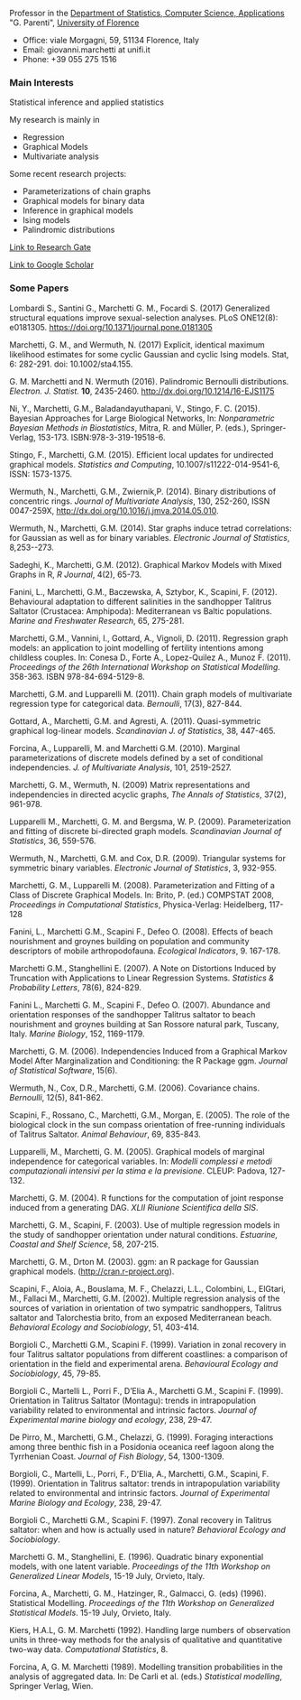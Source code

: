 Professor in the [Department of Statistics, Computer Science, Applications](http://www.disia.unifi.it) "G. Parenti", [University of Florence](http://www.unifi.it)

  - Office:  viale Morgagni, 59, 51134 Florence, Italy 
  - Email: giovanni.marchetti at unifi.it  
  - Phone: +39 055 275 1516


### Main Interests
Statistical inference and applied statistics

My research is mainly in

   - Regression
   - Graphical Models
   - Multivariate analysis

Some recent research projects: 

   - Parameterizations of chain graphs
   - Graphical models for binary data
   - Inference in graphical models
   - Ising models
   - Palindromic distributions


[Link to Research Gate](https://www.researchgate.net/profile/Giovanni_Marchetti/contributions)

[Link to Google Scholar](http://scholar.google.it/citations?hl=it&user=G1umN28AAAAJ)

### Some Papers

Lombardi S., Santini G., Marchetti G. M., Focardi S. (2017) Generalized structural equations improve sexual-selection analyses. PLoS ONE12(8): e0181305. https://doi.org/10.1371/journal.pone.0181305

Marchetti, G. M., and Wermuth, N. (2017) Explicit, identical maximum likelihood estimates for some cyclic Gaussian and cyclic Ising models. Stat, 6: 282-291. doi: 10.1002/sta4.155.

G. M. Marchetti and N. Wermuth (2016). Palindromic Bernoulli distributions. *Electron. J. Statist.* **10**,  2435-2460. http://dx.doi.org/10.1214/16-EJS1175

Ni, Y., Marchetti, G.M., Baladandayuthapani, V., Stingo, F. C. (2015). Bayesian Approaches for Large Biological Networks, In: *Nonparametric Bayesian Methods in Biostatistics*, Mitra, R. and Müller, P. (eds.), Springer-Verlag, 153-173. ISBN:978-3-319-19518-6.
  

Stingo, F., Marchetti, G.M. (2015). Efficient local updates for undirected graphical models. *Statistics and Computing*, 10.1007/s11222-014-9541-6, ISSN: 1573-1375.

Wermuth, N., Marchetti, G.M., Zwiernik,P. (2014). Binary distributions of concentric rings. *Journal of Multivariate Analysis*, 130, 252-260, ISSN 0047-259X, http://dx.doi.org/10.1016/j.jmva.2014.05.010.

Wermuth, N., Marchetti, G.M. (2014). Star graphs induce tetrad correlations: for Gaussian as well as for binary variables. *Electronic Journal of Statistics*, 8,253--273.

Sadeghi, K., Marchetti, G.M. (2012). Graphical Markov Models with Mixed Graphs in R, *R Journal*, 4(2), 65-73.

Fanini, L., Marchetti, G.M., Baczewska, A, Sztybor, K., Scapini, F. (2012). Behavioural adaptation to different salinities in the sandhopper Talitrus Saltator (Crustacea: Amphipoda): Mediterranean vs Baltic populations. *Marine and Freshwater Research*, 65, 275-281.

Marchetti, G.M., Vannini, I., Gottard, A., Vignoli, D. (2011). Regression graph models: an application to joint modelling of fertility intentions among childless couples. In: Conesa D., Forte A., Lopez-Quilez A., Munoz F. (2011). *Proceedings of the 26th International Workshop on Statistical Modelling*. 358-363. ISBN 978-84-694-5129-8.

Marchetti, G.M. and Lupparelli M. (2011). Chain graph models of multivariate regression type for categorical data. *Bernoulli*, 17(3), 827-844. 

Gottard, A., Marchetti, G.M. and Agresti, A. (2011). Quasi-symmetric graphical log-linear models. *Scandinavian J. of Statistics*, 38, 447-465. 

Forcina, A., Lupparelli, M. and Marchetti G.M. (2010). Marginal parameterizations of discrete models defined by a set of conditional independencies. *J. of Multivariate Analysis*, 101, 2519-2527. 

Marchetti, G. M., Wermuth, N. (2009) Matrix representations and independencies in directed acyclic graphs, *The Annals of Statistics*, 37(2), 961-978. 

Lupparelli M., Marchetti, G. M. and Bergsma, W. P. (2009). Parameterization and fitting of discrete bi-directed graph models. *Scandinavian Journal of Statistics*, 36, 559-576. 

Wermuth, N., Marchetti, G.M. and Cox, D.R. (2009). Triangular systems for symmetric binary variables. *Electronic Journal of Statistics*, 3, 932-955.

Marchetti, G. M., Lupparelli M. (2008). Parameterization and Fitting of a Class of Discrete Graphical Models. In: Brito, P. (ed.) COMPSTAT 2008, *Proceedings in Computational Statistics*, Physica-Verlag: Heidelberg, 117-128 

Fanini, L., Marchetti G.M., Scapini F., Defeo O. (2008). Effects of beach nourishment and groynes building on population and community descriptors of mobile arthropodofauna. *Ecological Indicators*, 9. 167-178.

Marchetti G.M., Stanghellini E. (2007). A Note on Distortions Induced by Truncation with Applications to Linear Regression Systems. *Statistics & Probability Letters*, 78(6), 824-829.

Fanini L., Marchetti G. M., Scapini F., Defeo O. (2007). Abundance and orientation responses of the sandhopper Talitrus saltator to beach nourishment and groynes building at San Rossore natural park, Tuscany, Italy. *Marine Biology*, 152, 1169-1179.

Marchetti, G. M. (2006). Independencies Induced from a Graphical Markov Model After Marginalization and Conditioning: the R Package ggm. *Journal of Statistical Software*, 15(6). 

Wermuth, N., Cox, D.R., Marchetti, G.M. (2006). Covariance chains. *Bernoulli*, 12(5), 841-862. 

Scapini, F., Rossano, C., Marchetti, G.M., Morgan, E. (2005). The role of the biological clock in the sun compass orientation of free-running individuals of Talitrus Saltator. *Animal Behaviour*, 69, 835-843.

Lupparelli, M., Marchetti, G. M. (2005). Graphical models of marginal independence for categorical variables. In: *Modelli complessi e metodi computazionali intensivi per la stima e la previsione*. CLEUP: Padova, 127-132.

Marchetti, G. M. (2004). R functions for the computation of joint response induced from a generating DAG. *XLII Riunione Scientifica della SIS*.

Marchetti, G. M., Scapini, F. (2003). Use of multiple regression models in the study of sandhopper orientation under natural conditions. *Estuarine, Coastal and Shelf Science*, 58, 207-215.

Marchetti, G. M., Drton M. (2003). ggm: an R package for Gaussian graphical models. (http://cran.r-project.org).

Scapini, F., Aloia, A., Bouslama, M. F., Chelazzi, L.L., Colombini, L., ElGtari, M., Fallaci M., Marchetti, G.M. (2002). Multiple regression analysis of the sources of variation in orientation of two sympatric sandhoppers, Talitrus saltator and Talorchestia brito, from an exposed Mediterranean beach. *Behavioral Ecology and Sociobiology*, 51, 403-414.

Borgioli C., Marchetti G.M., Scapini F. (1999). Variation in zonal recovery in four Talitrus saltator populations from different coastlines: a comparison of orientation in the field and experimental arena. *Behavioural Ecology and Sociobiology*, 45, 79-85.

Borgioli C., Martelli L., Porri F., D’Elia A., Marchetti G.M., Scapini F. (1999). Orientation in Talitrus Saltator (Montagu): trends in intrapopulation variability related to environmental and intrinsic factors. *Journal of Experimental marine biology and ecology*, 238, 29-47.

De Pirro, M., Marchetti, G.M., Chelazzi, G. (1999). Foraging interactions among three benthic fish in a Posidonia oceanica reef lagoon along the Tyrrhenian Coast. *Journal of Fish Biology*, 54, 1300-1309.

Borgioli, C., Martelli, L., Porri, F., D’Elia, A., Marchetti, G.M., Scapini, F. (1999). Orientation in Talitrus saltator: trends in intrapopulation variability related to environmental and intrinsic factors. *Journal of Experimental Marine Biology and Ecology*, 238, 29-47.

Borgioli C., Marchetti G.M., Scapini F. (1997). Zonal recovery in Talitrus saltator: when and how is actually used in nature? *Behavioral Ecology and Sociobiology*.

Marchetti G. M., Stanghellini, E. (1996). Quadratic binary exponential models, with one latent variable. *Proceedings of the 11th Workshop on Generalized Linear Models*, 15-19 July, Orvieto, Italy.

Forcina, A., Marchetti, G. M., Hatzinger, R., Galmacci, G. (eds) (1996). Statistical Modelling. *Proceedings of the 11th Workshop on Generalized Statistical Models*. 15-19 July, Orvieto, Italy.

Kiers, H.A.L, G. M. Marchetti (1992). Handling large numbers of observation units in three-way methods for the analysis of qualitative and quantitative two-way data. *Computational Statistics*, 8.

Forcina, A, G. M. Marchetti (1989). Modelling transition probabilities in the analysis of aggregated data. In: De Carli et al. (eds.) *Statistical modelling*, Springer Verlag, Wien.
